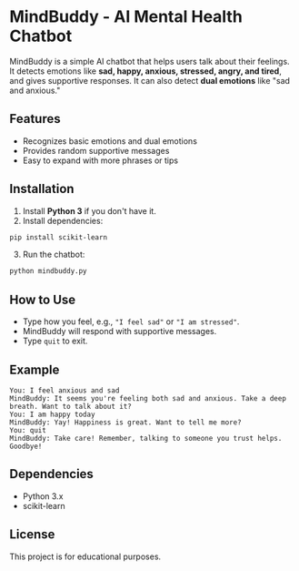 # MindBuddy - AI Mental Health Chatbot

MindBuddy is a simple AI chatbot that helps users talk about their feelings. It detects emotions like **sad, happy, anxious, stressed, angry, and tired**, and gives supportive responses. It can also detect **dual emotions** like "sad and anxious."

## Features
- Recognizes basic emotions and dual emotions
- Provides random supportive messages
- Easy to expand with more phrases or tips

## Installation
1. Install **Python 3** if you don't have it.
2. Install dependencies:
```bash
pip install scikit-learn
````

3. Run the chatbot:

```bash
python mindbuddy.py
```

## How to Use

* Type how you feel, e.g., `"I feel sad"` or `"I am stressed"`.
* MindBuddy will respond with supportive messages.
* Type `quit` to exit.

## Example

```
You: I feel anxious and sad
MindBuddy: It seems you're feeling both sad and anxious. Take a deep breath. Want to talk about it?
You: I am happy today
MindBuddy: Yay! Happiness is great. Want to tell me more?
You: quit
MindBuddy: Take care! Remember, talking to someone you trust helps. Goodbye!
```

## Dependencies

* Python 3.x
* scikit-learn

## License

This project is for educational purposes.
